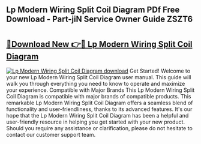 ## Lp Modern Wiring Split Coil Diagram PDf Free Download - Part-jiN Service Owner Guide ZSZT6

# <h2><a href="http://dfhh4f.blite.top/?on=Lp+Modern+Wiring+Split+Coil+Diagram">🔗Download New 👉🔴 Lp Modern Wiring Split Coil Diagram</a></h2>

[![Lp Modern Wiring Split Coil Diagram download](https://i.imgur.com/lujVjoI.png)](http://dfhh4f.blite.top/?on=Lp+Modern+Wiring+Split+Coil+Diagram)
Get Started! Welcome to your new Lp Modern Wiring Split Coil Diagram user manual. This guide will walk you through everything you need to know to operate and maximize your experience. Compatible with Major Brands This Lp Modern Wiring Split Coil Diagram is compatible with major brands of compatible products. This remarkable Lp Modern Wiring Split Coil Diagram offers a seamless blend of functionality and user-friendliness, thanks to its advanced features. It's our hope that the Lp Modern Wiring Split Coil Diagram has been a helpful and user-friendly resource in helping you get started with your new product. Should you require any assistance or clarification, please do not hesitate to contact our customer support team.
